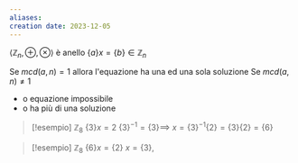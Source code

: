```yaml
---
aliases: 
creation date: 2023-12-05
---
```


$\left< \mathbb{Z}_{n}, \oplus, \otimes \right>$ è anello
$\{ a \} x = \{ b \} \in \mathbb{Z}_{n}$ 

Se $mcd(a,n)=1$ allora l'equazione ha una ed una sola soluzione
Se $mcd(a,n) \neq 1$
- o equazione impossibile
- o ha più di una soluzione

>[!esempio]
>$\mathbb{Z}_{8}$
>$\{ 3 \}x=2$
>$\{ 3 \}^{-1} = \{ 3 \}\implies$ $x = \{ 3 \}^{-1}\{ 2 \} = \{ 3 \}\{ 2 \} =\{ 6 \}$


>[!esempio]
>$\mathbb{Z}_{8}$
>$\{ 6 \}x = \{ 2 \}$ $x=\{ 3 \}$, 